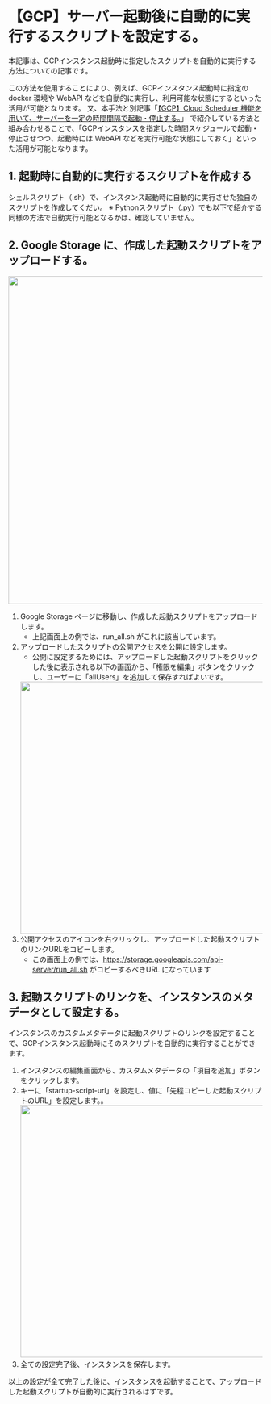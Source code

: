 # 【GCP】サーバー起動後に自動的に実行するスクリプトを設定する。
本記事は、GCPインスタンス起動時に指定したスクリプトを自動的に実行する方法についての記事です。

この方法を使用することにより、例えば、GCPインスタンス起動時に指定の docker 環境や WebAPI などを自動的に実行し、利用可能な状態にするといった活用が可能となります。
又、本手法と別記事「[【GCP】Cloud Scheduler 機能を用いて、サーバーを一定の時間間隔で起動・停止する。](https://github.com/Yagami360/MachineLearning_PreProcessing_Exercises/tree/master/server_processing/4)」 で紹介している方法と組み合わせることで、「GCPインスタンスを指定した時間スケジュールで起動・停止させつつ、起動時には WebAPI などを実行可能な状態にしておく」といった活用が可能となります。

## 1. 起動時に自動的に実行するスクリプトを作成する
シェルスクリプト（.sh）で、インスタンス起動時に自動的に実行させた独自のスクリプトを作成してくだい。
※ Pythonスクリプト（.py）でも以下で紹介する同様の方法で自動実行可能となるかは、確認していません。

## 2. Google Storage に、作成した起動スクリプトをアップロードする。
<img src="/attachment/5e3d054cb465530041088403" width="650">

1. Google Storage ページに移動し、作成した起動スクリプトをアップロードします。
   - 上記画面上の例では、run_all.sh がこれに該当しています。
1. アップロードしたスクリプトの公開アクセスを公開に設定します。
   - 公開に設定するためには、アップロードした起動スクリプトをクリックした後に表示される以下の画面から、「権限を編集」ボタンをクリックし、ユーザーに「allUsers」を追加して保存すればよいです。
    <img src="/attachment/5e3d041cb465530041088402" width="500">
1. 公開アクセスのアイコンを右クリックし、アップロードした起動スクリプトのリンクURLをコピーします。
    - この画面上の例では、https://storage.googleapis.com/api-server/run_all.sh がコピーするべきURL になっています

## 3. 起動スクリプトのリンクを、インスタンスのメタデータとして設定する。
インスタンスのカスタムメタデータに起動スクリプトのリンクを設定することで、GCPインスタンス起動時にそのスクリプトを自動的に実行することができます。

1. インスタンスの編集画面から、カスタムメタデータの「項目を追加」ボタンをクリックします。
2. キーに「startup-script-url」を設定し、値に「先程コピーした起動スクリプトのURL」を設定します。。
    <img src="/attachment/5e3d0776b465530041088404" width="500">
1. 全ての設定完了後、インスタンスを保存します。

以上の設定が全て完了した後に、インスタンスを起動することで、アップロードした起動スクリプトが自動的に実行されるはずです。
